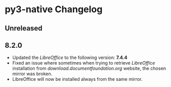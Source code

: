 # py3-native Changelog

## Unreleased

## 8.2.0
* Updated the *LibreOffice* to the following version: **7.4.4**
* Fixed an issue where sometimes when trying to retrieve *LibreOffice* installation from *download.documentfoundation.org* website, the chosen mirror was broken.
* LibreOffice will now be installed always from the same mirror. 